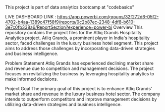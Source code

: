 This project is part of data analytics bootcamp at "codebasics"

LIVE DASHBOARD LINK : https://app.powerbi.com/groups/32f272d6-05f2-4702-b4aa-1389c47f58f9/reports/0c2b87ec-2348-4df8-b610-3e7c0fb338a6/ReportSection?experience=power-bi
Overview
This repository contains the project files for the Atliq Grands Hospitality Analytics project. Atliq Grands, a prominent player in India's hospitality sector, faced challenges in the luxury business hotel segment. This project aims to address those challenges by incorporating data-driven strategies and business intelligence.

Problem Statement
Atliq Grands has experienced declining market share and revenue due to competition and management decisions. The project focuses on revitalizing the business by leveraging hospitality analytics to make informed decisions.

Project Goal
The primary goal of this project is to enhance Atliq Grands' market share and revenue in the luxury business hotel sector. The company intends to outperform competitors and improve management decisions by utilizing data-driven strategies and business intelligence.
